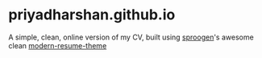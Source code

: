 # priyadharshan.github.io

A simple, clean, online version of my CV, built using [sproogen](https://github.com/sproogen)'s awesome clean [modern-resume-theme](https://github.com/sproogen/modern-resume-theme)
